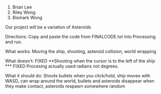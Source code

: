 1. Brian Lee
2. Riley Wong
3. Bismark Wong

Our project will be a variation of Asteroids

Directions: Copy and paste the code from FINALCODE.txt into Processing and run.

What works: Moving the ship, shooting, asteroid collision, world wrapping

What doesn't: FIXED **Shooting when the cursor is to the left of the ship *** FIXED
  Procesing actually used radians not degrees.

What it should do: Shoots bullets when you click/hold, ship moves with WASD, can wrap around the world, bullets and asteroids disappear when they make contact, asteroids respawn somewhere random
